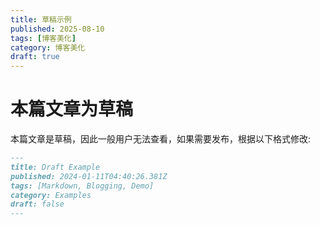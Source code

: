```yaml
---
title: 草稿示例
published: 2025-08-10
tags: [博客美化]
category: 博客美化
draft: true
---
```


# 本篇文章为草稿

本篇文章是草稿，因此一般用户无法查看，如果需要发布，根据以下格式修改:

```markdown
---
title: Draft Example
published: 2024-01-11T04:40:26.381Z
tags: [Markdown, Blogging, Demo]
category: Examples
draft: false
---
